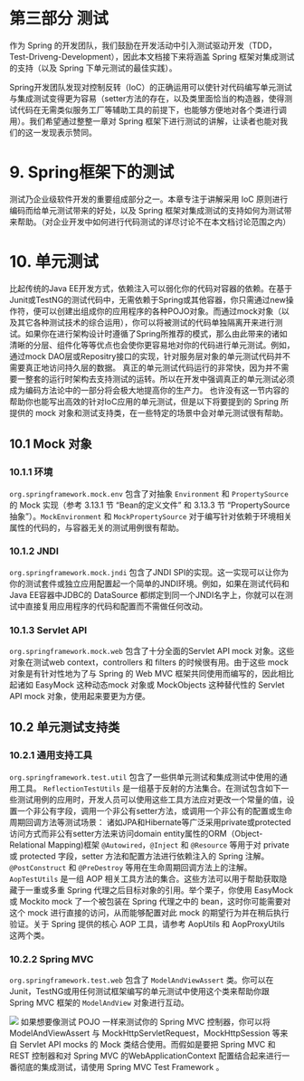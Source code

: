 # 第三部分    测试

作为 Spring 的开发团队，我们鼓励在开发活动中引入测试驱动开发（TDD，Test-Driveng-Development），因此本文档接下来将涵盖 Spring 框架对集成测试的支持（以及 Spring 下单元测试的最佳实践）。

Spring开发团队发现对控制反转（IoC）的正确运用可以使针对代码编写单元测试与集成测试变得更为容易（setter方法的存在，以及类里面恰当的构造器，使得测试代码在无需类似服务工厂等辅助工具的前提下，也能够方便地对各个类进行调用）。我们希望通过整整一章对 Spring 框架下进行测试的讲解，让读者也能对我们的这一发现表示赞同。

# 9. Spring框架下的测试

测试乃企业级软件开发的重要组成部分之一。本章专注于讲解采用 IoC 原则进行编码而给单元测试带来的好处，以及 Spring 框架对集成测试的支持如何为测试带来帮助。（对企业开发中如何进行代码测试的详尽讨论不在本文档讨论范围之内）

# 10. 单元测试

比起传统的Java EE开发方式，依赖注入可以弱化你的代码对容器的依赖。在基于Junit或TestNG的测试代码中，无需依赖于Spring或其他容器，你只需通过new操作符，便可以创建出组成你的应用程序的各种POJO对象。而通过mock对象（以及其它各种测试技术的综合运用），你可以将被测试的代码单独隔离开来进行测试。如果你在进行架构设计时遵循了Spring所推荐的模式，那么由此带来的诸如清晰的分层、组件化等等优点也会使你更容易地对你的代码进行单元测试。例如，通过mock DAO层或Repositry接口的实现，针对服务层对象的单元测试代码并不需要真正地访问持久层的数据。
真正的单元测试代码运行的非常快，因为并不需要一整套的运行时架构去支持测试的运转。所以在开发中强调真正的单元测试必须成为编码方法论中的一部分将会极大地提高你的生产力。
也许没有这一节内容的帮助你也能写出高效的针对IoC应用的单元测试，但是以下将要提到的 Spring 所提供的 mock 对象和测试支持类，在一些特定的场景中会对单元测试很有帮助。

## 10.1 Mock 对象

### 10.1.1 环境

`org.springframework.mock.env` 包含了对抽象 `Environment` 和 `PropertySource` 的 Mock 实现（参考 3.13.1 节 “Bean的定义文件” 和 3.13.3 节 “PropertySource抽象”）。`MockEnvironment` 和 `MockPropertySource` 对于编写针对依赖于环境相关属性的代码的，与容器无关的测试用例很有帮助。

### 10.1.2 JNDI

`org.springframework.mock.jndi` 包含了JNDI SPI的实现。这一实现可以让你为你的测试套件或独立应用配置起一个简单的JNDI环境。例如，如果在测试代码和Java EE容器中JDBC的 DataSource 都绑定到同一个JNDI名字上，你就可以在测试中直接复用应用程序的代码和配置而不需做任何改动。 

### 10.1.3 Servlet API

`org.springframework.mock.web` 包含了十分全面的Servlet API mock 对象。这些对象在测试web context，controllers 和 filters 的时候很有用。由于这些 mock 对象是有针对性地为了与 Spring 的 Web MVC 框架共同使用而编写的，因此相比起诸如 EasyMock 这种动态mock 对象或 MockObjects 这种替代性的 Servlet API mock 对象，使用起来要更为方便。

## 10.2 单元测试支持类

### 10.2.1 通用支持工具

`org.springframework.test.util` 包含了一些供单元测试和集成测试中使用的通用工具。
`ReflectionTestUtils` 是一组基于反射的方法集合。在测试包含如下一些测试用例的应用时，开发人员可以使用这些工具方法应对更改一个常量的值，设置一个非公有字段，调用一个非公有setter方法，或调用一个非公有的配置或生命周期回调方法等测试场景：
诸如JPA和Hibernate等广泛采用private或protected访问方式而非公有setter方法来访问domain entity属性的ORM（Object-Relational Mapping)框架
`@Autowired`，`@Inject` 和 `@Resource` 等用于对 private 或 protected 字段，setter 方法和配置方法进行依赖注入的 Spring 注解。
`@PostConstruct` 和 `@PreDestroy` 等用在生命周期回调方法上的注解。
`AopTestUtils` 是一组 AOP 相关工具方法的集合。这些方法可以用于帮助获取隐藏于一重或多重 Spring 代理之后目标对象的引用。举个栗子，你使用 EasyMock 或 Mockito mock 了一个被包装在 Spring 代理之中的 bean，这时你可能需要对这个 mock 进行直接的访问，从而能够配置对此 mock 的期望行为并在稍后执行验证。关于 Spring 提供的核心 AOP 工具，请参考 AopUtils 和 AopProxyUtils 这两个类。

### 10.2.2 Spring MVC

`org.springframework.test.web` 包含了 `ModelAndViewAssert` 类。你可以在 Junit，TestNG或用任何测试框架编写的单元测试中使用这个类来帮助你跟 Spring MVC 框架的 `ModelAndView` 对象进行互动。

![](http://docs.spring.io/spring/docs/5.0.0.BUILD-SNAPSHOT/spring-framework-reference/htmlsingle/images/tip.png.pagespeed.ce.w22Wv-tZ37.png) 如果想要像测试 POJO 一样来测试你的 Spring MVC 控制器，你可以将 ModelAndViewAssert 与 MockHttpServletRequest，MockHttpSession 等来自 Servlet API mocks 的 Mock 类结合使用。而假如是要把 Spring MVC 和 REST 控制器和对 Spring MVC  的WebApplicationContext 配置结合起来进行一番彻底的集成测试，请使用 Spring MVC Test Framework 。
